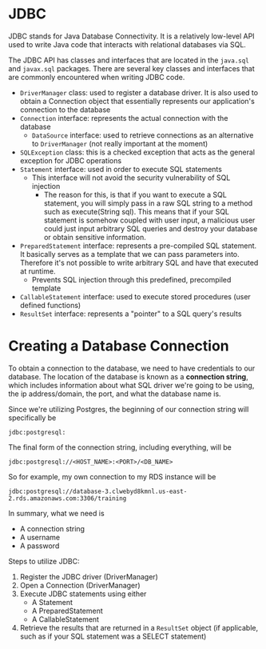# JDBC
JDBC stands for Java Database Connectivity. It is a relatively low-level API used to write Java code that interacts with relational databases via SQL.

The JDBC API has classes and interfaces that are located in the `java.sql` and `javax.sql` packages. There are several key classes and interfaces that are commonly encountered when writing JDBC code.

- `DriverManager` class: used to register a database driver. It is also used to obtain a Connection object that essentially represents our application's connection to the database
- `Connection` interface: represents the actual connection with the database
    - `DataSource` interface: used to retrieve connections as an alternative to `DriverManager` (not really important at the moment)
- `SQLException` class: this is a checked exception that acts as the general exception for JDBC operations
- `Statement` interface: used in order to execute SQL statements
    - This interface will not avoid the security vulnerability of SQL injection
        - The reason for this, is that if you want to execute a SQL statement, you will simply pass in a raw SQL string to a method such as execute(String sql). This means that if your SQL statement is somehow coupled with user input, a malicious user could just input arbitrary SQL queries and destroy your database or obtain sensitive information.
- `PreparedStatement` interface: represents a pre-compiled SQL statement. It basically serves as a template that we can pass parameters into. Therefore it's not possible to write arbitrary SQL and have that executed at runtime.
    - Prevents SQL injection through this predefined, precompiled template
- `CallableStatement` interface: used to execute stored procedures (user defined functions)
- `ResultSet` interface: represents a "pointer" to a SQL query's results

# Creating a Database Connection
To obtain a connection to the database, we need to have credentials to our database. The location of the database is known as a **connection string**, which includes information about what SQL driver we're going to be using, the ip address/domain, the port, and what the database name is.

Since we're utilizing Postgres, the beginning of our connection string will specifically be

`jdbc:postgresql:`

The final form of the connection string, including everything, will be

`jdbc:postgresql://<HOST_NAME>:<PORT>/<DB_NAME>`

So for example, my own connection to my RDS instance will be

`jdbc:postgresql://database-3.clwebyd8kmnl.us-east-2.rds.amazonaws.com:3306/training`

In summary, what we need is
- A connection string
- A username
- A password

Steps to utilize JDBC:
1. Register the JDBC driver (DriverManager)
2. Open a Connection (DriverManager)
3. Execute JDBC statements using either
    - A Statement
    - A PreparedStatement
    - A CallableStatement
4. Retrieve the results that are returned in a `ResultSet` object (if applicable, such as if your SQL statement was a SELECT statement)